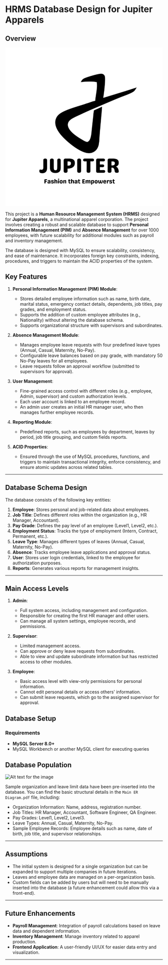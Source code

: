 # HRMS Database Design for Jupiter Apparels

## Overview

![Alt text for the image](Images/logo.jpg)

This project is a **Human Resource Management System (HRMS)** designed for **Jupiter Apparels**, a multinational apparel corporation. The project involves creating a robust and scalable database to support **Personal Information Management (PIM)** and **Absence Management** for over 1000 employees, with future scalability for additional modules such as payroll and inventory management. 

The database is designed with MySQL to ensure scalability, consistency, and ease of maintenance. It incorporates foreign key constraints, indexing, procedures, and triggers to maintain the ACID properties of the system.

## Key Features

1. **Personal Information Management (PIM) Module**: 
   - Stores detailed employee information such as name, birth date, marital status, emergency contact details, dependents, job titles, pay grades, and employment status.
   - Supports the addition of custom employee attributes (e.g., Nationality) without altering the database schema.
   - Supports organizational structure with supervisors and subordinates.
   
2. **Absence Management Module**: 
   - Manages employee leave requests with four predefined leave types (Annual, Casual, Maternity, No-Pay).
   - Configurable leave balances based on pay grade, with mandatory 50 No-Pay leaves for all employees.
   - Leave requests follow an approval workflow (submitted to supervisors for approval).
   
3. **User Management**:
   - Fine-grained access control with different roles (e.g., employee, Admin, supervisor) and custom authorization levels.
   - Each user account is linked to an employee record. 
   - An admin user creates an initial HR manager user, who then manages further employee records.

4. **Reporting Module**:
   - Predefined reports, such as employees by department, leaves by period, job title grouping, and custom fields reports.
   
5. **ACID Properties**:
   - Ensured through the use of MySQL procedures, functions, and triggers to maintain transactional integrity, enforce consistency, and ensure atomic updates across related tables.

---

## Database Schema Design

The database consists of the following key entities:

1. **Employee**: Stores personal and job-related data about employees.
2. **Job Title**: Defines different roles within the organization (e.g., HR Manager, Accountant).
3. **Pay Grade**: Defines the pay level of an employee (Level1, Level2, etc.).
4. **Employment Status**: Tracks the type of employment (Intern, Contract, Permanent, etc.).
5. **Leave Type**: Manages different types of leaves (Annual, Casual, Maternity, No-Pay).
6. **Absence**: Tracks employee leave applications and approval status.
7. **User**: Stores user login credentials, linked to the employee for authorization purposes.
8. **Reports**: Generates various reports for management insights.

---
## Main Access Levels

1. **Admin**:
   - Full system access, including management and configuration.
   - Responsible for creating the first HR manager and other users.
   - Can manage all system settings, employee records, and permissions.

2. **Supervisor**:
   - Limited management access.
   - Can approve or deny leave requests from subordinates.
   - Able to view and update subordinate information but has restricted access to other modules.

3. **Employee**:
   - Basic access level with view-only permissions for personal information.
   - Cannot edit personal details or access others' information.
   - Can submit leave requests, which go to the assigned supervisor for approval.
## Database Setup

### Requirements

- **MySQL Server 8.0+**
- MySQL Workbench or another MySQL client for executing queries

## Database Population

![Alt text for the image](Images/Diagram.jpg)

Sample organization and leave limit data have been pre-inserted into the database. You can find the basic structural details in the `Main ER Diagram.pdf` file, including:

- Organization Information: Name, address, registration number.
- Job Titles: HR Manager, Accountant, Software Engineer, QA Engineer.
- Pay Grades: Level1, Level2, Level3.
- Leave Types: Annual, Casual, Maternity, No-Pay.
- Sample Employee Records: Employee details such as name, date of birth, job title, and supervisor relationships.

---

## Assumptions

- The initial system is designed for a single organization but can be expanded to support multiple companies in future iterations.
- Leaves and employee data are managed on a per-organization basis.
- Custom fields can be added by users but will need to be manually inserted into the database (a future enhancement could allow this via a front-end).

---

## Future Enhancements

- **Payroll Management**: Integration of payroll calculations based on leave data and dependent information.
- **Inventory Management**: Manage inventory related to apparel production.
- **Frontend Application**: A user-friendly UI/UX for easier data entry and visualization.

---
